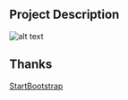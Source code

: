 ## Project Description

![alt text](https://github.com/learning-zone/website-templates/blob/master/assets/startbootstrap-grayscale-1.0.3.png "startbootstrap-grayscale-1.0.3")

## Thanks

[StartBootstrap](https://github.com/StartBootstrap/startbootstrap-grayscale)